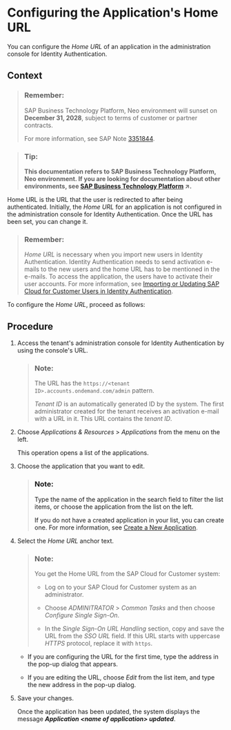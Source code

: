 <!-- loiodbd170ec4a164f54983157cf0f6aab1c -->

# Configuring the Application's Home URL

You can configure the *Home URL* of an application in the administration console for Identity Authentication.



## Context

> ### Remember:  
> SAP Business Technology Platform, Neo environment will sunset on **December 31, 2028**, subject to terms of customer or partner contracts.
> 
> For more information, see SAP Note [3351844](https://me.sap.com/notes/3351844).

> ### Tip:  
> **This documentation refers to SAP Business Technology Platform, Neo environment. If you are looking for documentation about other environments, see [SAP Business Technology Platform](https://help.sap.com/viewer/65de2977205c403bbc107264b8eccf4b/Cloud/en-US/6a2c1ab5a31b4ed9a2ce17a5329e1dd8.html "SAP Business Technology Platform (SAP BTP) is an integrated offering comprised of the following technology portfolios: application development; process automation; integration; data, analytics, and enterprise planning; artificial intelligence. The platform offers users the ability to turn data into business value, compose end-to-end business processes, connect entire IT landscapes, and personalize, build and extend SAP applications. This reduces the overall total cost of ownership maintaining SAP landscapes and third-party software across end-to-end business processes.") :arrow_upper_right:.**

Home URL is the URL that the user is redirected to after being authenticated. Initially, the *Home URL* for an application is not configured in the administration console for Identity Authentication. Once the URL has been set, you can change it.

> ### Remember:  
> *Home URL* is necessary when you import new users in Identity Authentication. Identity Authentication needs to send activation e-mails to the new users and the home URL has to be mentioned in the e-mails. To access the application, the users have to activate their user accounts. For more information, see [Importing or Updating SAP Cloud for Customer Users in Identity Authentication](importing-or-updating-sap-cloud-for-customer-users-in-identity-authentication-0704d6c.md).

To configure the *Home URL*, proceed as follows:



<a name="loiodbd170ec4a164f54983157cf0f6aab1c__steps_ehc_fn2_sy"/>

## Procedure

1.  Access the tenant's administration console for Identity Authentication by using the console's URL.

    > ### Note:  
    > The URL has the `https://<tenant ID>.accounts.ondemand.com/admin` pattern.
    > 
    > *Tenant ID* is an automatically generated ID by the system. The first administrator created for the tenant receives an activation e-mail with a URL in it. This URL contains the *tenant ID*.

2.  Choose *Applications & Resources* \> *Applications* from the menu on the left.

    This operation opens a list of the applications.

3.  Choose the application that you want to edit.

    > ### Note:  
    > Type the name of the application in the search field to filter the list items, or choose the application from the list on the left.
    > 
    > If you do not have a created application in your list, you can create one. For more information, see [Create a New Application](https://help.sap.com/viewer/6d6d63354d1242d185ab4830fc04feb1/Cloud/en-US/0d4b255051c74955a959146beee4bd8c.html).

4.  Select the *Home URL* anchor text.

    > ### Note:  
    > You get the Home URL from the SAP Cloud for Customer system:
    > 
    > -   Log on to your SAP Cloud for Customer system as an administrator.
    > 
    > -   Choose *ADMINITRATOR* \> *Common Tasks* and then choose *Configure Single Sign-On*.
    > 
    > -   In the *Single Sign-On URL Handling* section, copy and save the URL from the *SSO URL* field. If this URL starts with uppercase *HTTPS* protocol, replace it with `https`.

    -   If you are configuring the URL for the first time, type the address in the pop-up dialog that appears.

    -   If you are editing the URL, choose *Edit* from the list item, and type the new address in the pop-up dialog.

5.  Save your changes.

    Once the application has been updated, the system displays the message ***Application <name of application\> updated***.


